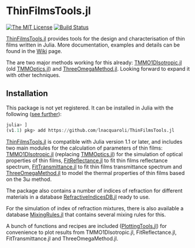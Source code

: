 # ThinFilmsTools.jl

[![The MIT License](https://img.shields.io/badge/license-MIT-orange.svg?style=flat-square)](http://opensource.org/licenses/MIT)
[![Build Status](https://travis-ci.com/lnacquaroli/ThinFilmsTools.jl.svg?branch=master)](https://travis-ci.com/lnacquaroli/ThinFilmsTools.jl)

[ThinFilmsTools.jl](https://github.com/lnacquaroli/ThinFilmsTools.jl/wiki/Home) provides tools for the design and characterisation of thin films written in Julia. More documentation, examples and details can be found in the [Wiki](https://github.com/lnacquaroli/ThinFilmsTools.jl/wiki/Home) page.

The are two major methods working for this already: [TMMO1DIsotropic.jl](https://github.com/lnacquaroli/ThinFilmsTools.jl/wiki/TMMO1DIsotropic.jl) (old [TMMOptics.jl](https://github.com/lnacquaroli/TMMOptics.jl)) and [ThreeOmegaMethod.jl](https://github.com/lnacquaroli/ThinFilmsTools.jl/wiki/ThreeOmegaMethod.jl). Looking forward to expand it with other techniques.

## Installation

This package is not yet registered. It can be installed in Julia with the following ([see further](https://docs.julialang.org/en/v1/stdlib/Pkg/index.html#Adding-unregistered-packages-1)):
```julia
julia> ]
(v1.1) pkg> add https://github.com/lnacquaroli/ThinFilmsTools.jl
```

[ThinFilmsTools.jl](https://github.com/lnacquaroli/ThinFilmsTools.jl/wiki/Home) is compatible with Julia version 1.1 or later, and includes two main modules for the calculation of parameters of thin films: [TMMO1DIsotropic.jl](https://github.com/lnacquaroli/ThinFilmsTools.jl/wiki/TMMO1DIsotropic.jl) (replacing [TMMOptics.jl](https://github.com/lnacquaroli/TMMOptics.jl)) for the simulation of optical properties of thin films, [FitReflectance.jl](https://github.com/lnacquaroli/ThinFilmsTools.jl/wiki/FitReflectance.jl) to fit thin films reflectance spectrum, [FitTransmittance.jl](https://github.com/lnacquaroli/ThinFilmsTools.jl/wiki/FitTransmittance.jl) to fit thin films transmittance spectrum and [ThreeOmegaMethod.jl](https://github.com/lnacquaroli/ThinFilmsTools.jl/wiki/ThreeOmegaMethod.jl) to model the thermal properties of thin films based on the 3ω method.

The package also contains a number of indices of refraction for different materials in a database [RefractiveIndicesDB.jl](https://github.com/lnacquaroli/ThinFilmsTools.jl/wiki/RefractiveIndicesDB.jl) ready to use.

For the simulation of index of refraction mixtures, there is also available a database [MixingRules.jl](https://github.com/lnacquaroli/ThinFilmsTools.jl/wiki/MixingRules.jl) that contains several mixing rules for this.

A bunch of functions and recipes are included ([PlottingTools.jl](https://github.com/lnacquaroli/ThinFilmsTools.jl/wiki/PlottingTools.jl)) for convenience to plot results from TMMO1DIsotropic.jl, FitReflectance.jl, FitTransmittance.jl and ThreeOmegaMethod.jl.

